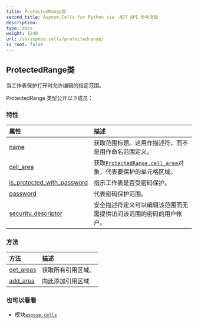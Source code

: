 ```yaml
---
title: ProtectedRange类
second_title: Aspose.Cells for Python via .NET API 参考文献
description:
type: docs
weight: 1240
url: /zh/aspose.cells/protectedrange/
is_root: false
---
```

## ProtectedRange类
当工作表保护打开时允许编辑的指定范围。



ProtectedRange 类型公开以下成员：

### 特性
|属性|描述|
| :- | :- |
| [name](/cells/python-net/zh/aspose.cells/protectedrange/name) |获取范围标题。这用作描述符，而不是用作命名范围定义。|
| [cell_area](/cells/python-net/zh/aspose.cells/protectedrange/cell_area) |获取[`ProtectedRange.cell_area`](/cells/python-net/zh/aspose.cells/protectedrange#cell_area)对象，代表要保护的单元格区域。|
| [is_protected_with_password](/cells/python-net/zh/aspose.cells/protectedrange/is_protected_with_password) |指示工作表是否受密码保护。|
| [password](/cells/python-net/zh/aspose.cells/protectedrange/password) |代表密码保护范围。|
| [security_descriptor](/cells/python-net/zh/aspose.cells/protectedrange/security_descriptor) |安全描述符定义可以编辑该范围而无需提供访问该范围的密码的用户帐户。|


### 方法
|方法|描述|
| :- | :- |
| [get_areas](/cells/python-net/zh/aspose.cells/protectedrange/get_areas/#) |获取所有引用区域。|
| [add_area](/cells/python-net/zh/aspose.cells/protectedrange/add_area/#int-int-int-int) |向此添加引用区域|



### 也可以看看
* 模块[`aspose.cells`](..)
